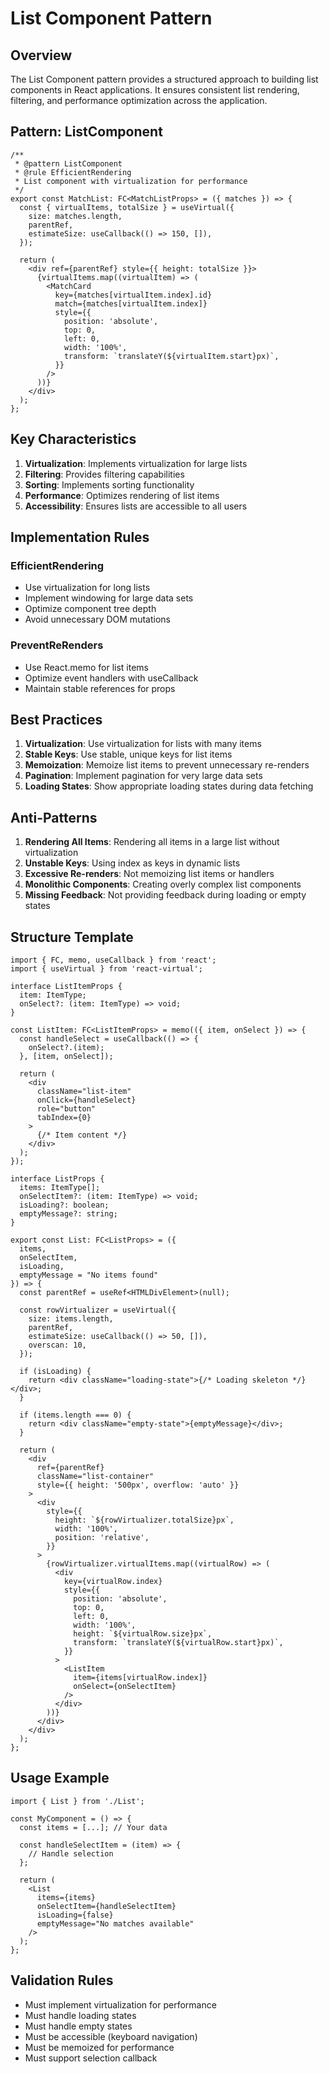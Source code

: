 # List Component Pattern

## Overview

The List Component pattern provides a structured approach to building list components in React applications. It ensures consistent list rendering, filtering, and performance optimization across the application.

## Pattern: ListComponent

```tsx
/**
 * @pattern ListComponent
 * @rule EfficientRendering
 * List component with virtualization for performance
 */
export const MatchList: FC<MatchListProps> = ({ matches }) => {
  const { virtualItems, totalSize } = useVirtual({
    size: matches.length,
    parentRef,
    estimateSize: useCallback(() => 150, []),
  });

  return (
    <div ref={parentRef} style={{ height: totalSize }}>
      {virtualItems.map((virtualItem) => (
        <MatchCard 
          key={matches[virtualItem.index].id}
          match={matches[virtualItem.index]}
          style={{
            position: 'absolute',
            top: 0,
            left: 0,
            width: '100%',
            transform: `translateY(${virtualItem.start}px)`,
          }}
        />
      ))}
    </div>
  );
};
```

## Key Characteristics

1. **Virtualization**: Implements virtualization for large lists
2. **Filtering**: Provides filtering capabilities
3. **Sorting**: Implements sorting functionality
4. **Performance**: Optimizes rendering of list items
5. **Accessibility**: Ensures lists are accessible to all users

## Implementation Rules

### EfficientRendering

- Use virtualization for long lists
- Implement windowing for large data sets
- Optimize component tree depth
- Avoid unnecessary DOM mutations

### PreventReRenders

- Use React.memo for list items
- Optimize event handlers with useCallback
- Maintain stable references for props

## Best Practices

1. **Virtualization**: Use virtualization for lists with many items
2. **Stable Keys**: Use stable, unique keys for list items
3. **Memoization**: Memoize list items to prevent unnecessary re-renders
4. **Pagination**: Implement pagination for very large data sets
5. **Loading States**: Show appropriate loading states during data fetching

## Anti-Patterns

1. **Rendering All Items**: Rendering all items in a large list without virtualization
2. **Unstable Keys**: Using index as keys in dynamic lists
3. **Excessive Re-renders**: Not memoizing list items or handlers
4. **Monolithic Components**: Creating overly complex list components
5. **Missing Feedback**: Not providing feedback during loading or empty states

## Structure Template

```tsx
import { FC, memo, useCallback } from 'react';
import { useVirtual } from 'react-virtual';

interface ListItemProps {
  item: ItemType;
  onSelect?: (item: ItemType) => void;
}

const ListItem: FC<ListItemProps> = memo(({ item, onSelect }) => {
  const handleSelect = useCallback(() => {
    onSelect?.(item);
  }, [item, onSelect]);

  return (
    <div 
      className="list-item" 
      onClick={handleSelect}
      role="button"
      tabIndex={0}
    >
      {/* Item content */}
    </div>
  );
});

interface ListProps {
  items: ItemType[];
  onSelectItem?: (item: ItemType) => void;
  isLoading?: boolean;
  emptyMessage?: string;
}

export const List: FC<ListProps> = ({ 
  items, 
  onSelectItem,
  isLoading,
  emptyMessage = "No items found" 
}) => {
  const parentRef = useRef<HTMLDivElement>(null);
  
  const rowVirtualizer = useVirtual({
    size: items.length,
    parentRef,
    estimateSize: useCallback(() => 50, []),
    overscan: 10,
  });

  if (isLoading) {
    return <div className="loading-state">{/* Loading skeleton */}</div>;
  }

  if (items.length === 0) {
    return <div className="empty-state">{emptyMessage}</div>;
  }

  return (
    <div 
      ref={parentRef} 
      className="list-container"
      style={{ height: '500px', overflow: 'auto' }}
    >
      <div
        style={{
          height: `${rowVirtualizer.totalSize}px`,
          width: '100%',
          position: 'relative',
        }}
      >
        {rowVirtualizer.virtualItems.map((virtualRow) => (
          <div
            key={virtualRow.index}
            style={{
              position: 'absolute',
              top: 0,
              left: 0,
              width: '100%',
              height: `${virtualRow.size}px`,
              transform: `translateY(${virtualRow.start}px)`,
            }}
          >
            <ListItem 
              item={items[virtualRow.index]} 
              onSelect={onSelectItem} 
            />
          </div>
        ))}
      </div>
    </div>
  );
};
```

## Usage Example

```tsx
import { List } from './List';

const MyComponent = () => {
  const items = [...]; // Your data
  
  const handleSelectItem = (item) => {
    // Handle selection
  };
  
  return (
    <List 
      items={items} 
      onSelectItem={handleSelectItem}
      isLoading={false}
      emptyMessage="No matches available"
    />
  );
};
```

## Validation Rules

- Must implement virtualization for performance
- Must handle loading states
- Must handle empty states
- Must be accessible (keyboard navigation)
- Must be memoized for performance
- Must support selection callback 
